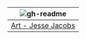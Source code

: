 |![gh-readme](https://user-images.githubusercontent.com/14102723/130227210-d27aea26-63e8-40fe-8335-cab688a37994.png)|
|:--:|
|[Art - Jesse Jacobs](https://www.jessejacobsart.com/)|
